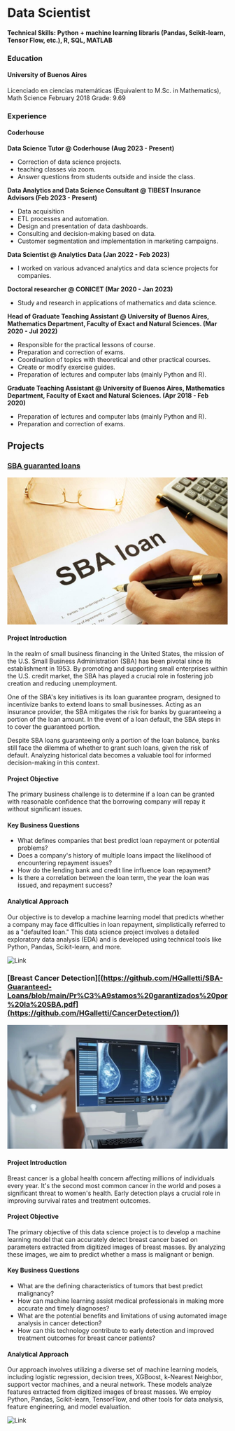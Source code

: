 # Data Scientist

#### Technical Skills: Python + machine learning libraris (Pandas, Scikit-learn, Tensor Flow, etc.), R, SQL, MATLAB

### Education

#### University of Buenos Aires

Licenciado en ciencias matemáticas (Equivalent to M.Sc. in Mathematics), Math Science February 2018
Grade: 9.69

### Experience

#### Coderhouse 

**Data Science Tutor @ Coderhouse (Aug 2023 - Present)**

- Correction of data science projects.
- teaching classes via zoom.
- Answer questions from students outside and inside the class.

**Data Analytics and Data Science Consultant @ TIBEST Insurance Advisors (Feb 2023 - Present)**

- Data acquisition
- ETL processes and automation.
- Design and presentation of data dashboards.
- Consulting and decision-making based on data.
- Customer segmentation and implementation in marketing campaigns.

**Data Scientist @ Analytics Data (Jan 2022 - Feb 2023)**

- I worked on various advanced analytics and data science projects for companies.

**Doctoral researcher @ CONICET (Mar 2020 - Jan 2023)**

- Study and research in applications of mathematics and data science.

**Head of Graduate Teaching Assistant @ University of Buenos Aires, Mathematics Department, Faculty of Exact and Natural Sciences. (Mar 2020 - Jul 2022)**

- Responsible for the practical lessons of course.
- Preparation and correction of exams.
- Coordination of topics with theoretical and other practical courses.
- Create or modify exercise guides.
- Preparation of lectures and computer labs (mainly Python and R).

**Graduate Teaching Assistant @ University of Buenos Aires, Mathematics Department, Faculty of Exact and Natural Sciences. (Apr 2018 - Feb 2020)**

- Preparation of lectures and computer labs (mainly Python and R).
- Preparation and correction of exams.

## Projects

### [SBA guaranted loans](https://github.com/HGalletti/SBA-Guaranteed-Loans/blob/main/Pr%C3%A9stamos%20garantizados%20por%20la%20SBA.pdf)

![SBA loans](/files/imgs/SBA_loans.jpg)      

#### Project Introduction

In the realm of small business financing in the United States, the mission of the U.S. Small Business Administration (SBA) has been pivotal since its establishment in 1953. By promoting and supporting small enterprises within the U.S. credit market, the SBA has played a crucial role in fostering job creation and reducing unemployment.

One of the SBA's key initiatives is its loan guarantee program, designed to incentivize banks to extend loans to small businesses. Acting as an insurance provider, the SBA mitigates the risk for banks by guaranteeing a portion of the loan amount. In the event of a loan default, the SBA steps in to cover the guaranteed portion.

Despite SBA loans guaranteeing only a portion of the loan balance, banks still face the dilemma of whether to grant such loans, given the risk of default. Analyzing historical data becomes a valuable tool for informed decision-making in this context.

#### Project Objective

The primary business challenge is to determine if a loan can be granted with reasonable confidence that the borrowing company will repay it without significant issues.

#### Key Business Questions

- What defines companies that best predict loan repayment or potential problems?
- Does a company's history of multiple loans impact the likelihood of encountering repayment issues?
- How do the lending bank and credit line influence loan repayment?
- Is there a correlation between the loan term, the year the loan was issued, and repayment success?

#### Analytical Approach

Our objective is to develop a machine learning model that predicts whether a company may face difficulties in loan repayment, simplistically referred to as a "defaulted loan." This data science project involves a detailed exploratory data analysis (EDA) and is developed using technical tools like Python, Pandas, Scikit-learn, and more.

![Link](https://github.com/HGalletti/SBA-Guaranteed-Loans/blob/main/loans.ipynb)

### [Breast Cancer Detection][(https://github.com/HGalletti/SBA-Guaranteed-Loans/blob/main/Pr%C3%A9stamos%20garantizados%20por%20la%20SBA.pdf](https://github.com/HGalletti/CancerDetection/))

![SBA loans](/files/imgs/Breast_cancer_detection.jpg)

#### Project Introduction

Breast cancer is a global health concern affecting millions of individuals every year. It's the second most common cancer in the world and poses a significant threat to women's health. Early detection plays a crucial role in improving survival rates and treatment outcomes.

#### Project Objective

The primary objective of this data science project is to develop a machine learning model that can accurately detect breast cancer based on parameters extracted from digitized images of breast masses. By analyzing these images, we aim to predict whether a mass is malignant or benign.

#### Key Business Questions

- What are the defining characteristics of tumors that best predict malignancy?
- How can machine learning assist medical professionals in making more accurate and timely diagnoses?
- What are the potential benefits and limitations of using automated image analysis in cancer detection?
- How can this technology contribute to early detection and improved treatment outcomes for breast cancer patients?

#### Analytical Approach

Our approach involves utilizing a diverse set of machine learning models, including logistic regression, decision trees, XGBoost, k-Nearest Neighbor, support vector machines, and a neural network. These models analyze features extracted from digitized images of breast masses. We employ Python, Pandas, Scikit-learn, TensorFlow, and other tools for data analysis, feature engineering, and model evaluation.

![Link](https://github.com/HGalletti/CancerDetection/blob/main/Cancer%20detection.ipynb)
